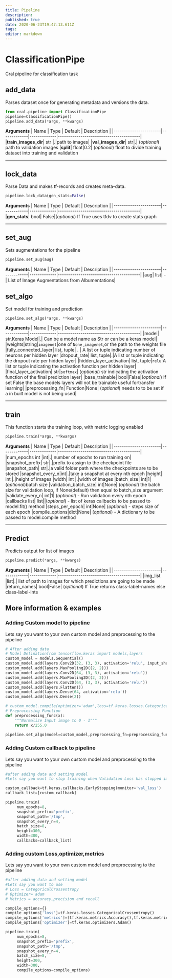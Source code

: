 ```yaml
---
title: Pipeline
description: 
published: true
date: 2020-06-23T19:47:13.611Z
tags: 
editor: markdown
---
```


# ClassificationPipe 
Cral pipeline for classification task


## add_data
Parses dataset once for generating metadata and versions the data.

```py
from cral.pipeline import ClassificationPipe
pipeline=ClassificationPipe()
pipeline.add_data(*args, **kwargs)
```
**Arguments**
| Name                  | Type        | Default     | Description                            |
|-----------------------|-------------|-------------|----------------------------------------|
|**train_images_dir**| str |.|path to images|
|**val_images_dir**| str|.| (*optional*) path to validation images
|**split**| float|0.2| (*optional*) float to divide training dataset into training and validation

---

## lock_data
Parse Data and makes tf-records and creates meta-data.

```py
pipeline.lock_data(gen_stats=False)
```
**Arguments**
| Name                  | Type        | Default     | Description                            |
|-----------------------|-------------|-------------|----------------------------------------|
|**gen_stats**| bool| False|(*optional*) If True uses tfdv to create stats graph

---

## set_aug
Sets augmentations for the pipeline
```py
pipeline.set_aug(aug)
```
**Arguments**
| Name                  | Type        | Default     | Description                            |
|-----------------------|-------------|-------------|----------------------------------------|
|aug| list| -| List of Image Augmentations from Albumentations|
## set_algo
Set model for training and prediction

```py
pipeline.set_algo(*args, **kwargs)
```
**Arguments**
| Name                  | Type        | Default     | Description                            |
|-----------------------|-------------|-------------|----------------------------------------|
|model| str,Keras Model|.| Can be a model name as Str or can be a keras model|
|weights|string|`imagenet`|one of `None` ,`imagenet`,or the path to the weights file
|fully_connected_layer| list, tuple| . | A list or tuple indicating number of neurons per hidden layer
|dropout_rate| list, tuple|.|A list or tuple indicating the dropout rate per hidden layer|
|hidden_layer_activation| list, tuple|`relu`|A list or tuple indicating the activation function per hidden layer|
|final_layer_activation| str|`softmax`| (*optional*) str indicating the activation function of the final prediction layer|
|base_trainable| bool|False|(*optional*) If set False the base models layers will not be trainable useful fortransfer learning|
|preprocessing_fn| Function|None| (*optional*) needs to to be set if a in built model is not being used|

---

## train
This function starts the training loop, with metric logging enabled

```py
pipeline.train(*args, **kwargs)
```
**Arguments**
| Name                  | Type        | Default     | Description                            |
|-----------------------|-------------|-------------|----------------------------------------|
|num_epochs int |int|.| number of epochs to run training on|
|snapshot_prefix| str|.|prefix to assign to the checkpoint file
|snapshot_path| str|.|a valid folder path where the checkpoints are to be stored
|snapshot_every_n|int|.|take a snapshot at every nth epoch
|height| int |.|height of images
|width| int |.|width of images
|batch_size| int|1|(*optional*)batch size
|validation_batch_size| int|None| (*optional*) the batch size for validation loop, if None(default) then equal to batch_size argument
|validate_every_n| int|1| (*optional*) - Run validation every nth epoch
|callbacks list| list||(*optional*) - list of keras callbacks to be passed to model.fit() method
|steps_per_epoch| int|None| (*optional*) - steps size of each epoch
|compile_options|dict|None| (*optional*) - A dictionary to be passed to model.compile method

---

## Predict
Predicts output for list of images
```py
pipeline.predict(*args, **kwargs)
```
**Arguments**
| Name                  | Type        | Default     | Description                            |
|-----------------------|-------------|-------------|----------------------------------------|
|img_list |list|.| list of path to images for which predictions are going to be made
|return_names| bool|False| (*optional*) If True returns class-label-names else class-label-ints


## More information & examples

### Adding Custom model to pipeline
Lets say you want to your own custom model and preprocessing to the pipeline 
```py
# After adding data
# Model Definationfrom tensorflow.keras import models,layers
custom_model = models.Sequential()
custom_model.add(layers.Conv2D(32, (3, 3), activation='relu', input_shape=(300, 300, 3)))
custom_model.add(layers.MaxPooling2D((2, 2)))
custom_model.add(layers.Conv2D(64, (3, 3), activation='relu'))
custom_model.add(layers.MaxPooling2D((2, 2)))
custom_model.add(layers.Conv2D(64, (3, 3), activation='relu'))
custom_model.add(layers.Flatten())
custom_model.add(layers.Dense(64, activation='relu'))
custom_model.add(layers.Dense(2))

# custom_model.compile(optimizer='adam',loss=tf.keras.losses.CategoricalCrossentropy(),metrics='accuracy')
# Preprocessing Function 
def preprocessing_func(x):
    """Normalize Input image to 0 - 1"""
    return x/255.0
  
pipeline.set_algo(model=custom_model,preprocessing_fn=preprocessing_func)

```
### Adding Custom callback to pipeline
Lets say you want to your own custom model and preprocessing to the pipeline 
```py
#after adding data and setting model
#Lets say you want to stop training when Validation Loss has stopped improving

custom_callback=tf.keras.callbacks.EarlyStopping(monitor='val_loss')
callback_list=[custom_callback]

pipeline.train(
     num_epochs=8,
     snapshot_prefix='prefix',
     snapshot_path='/tmp',
     snapshot_every_n=4,
     batch_size=8,
     height=300,
     width=300,
     callbacks=callback_list)

```

### Adding custom Loss,optimizer,metrics
Lets say you want to your own custom model and preprocessing to the pipeline 
```py
#after adding data and setting model
#Lets say you want to use
# Loss = CategoricalCrossentropy
# Optimizer= adam
# Metrics = accuracy,precision and recall

compile_options={}
compile_options['loss']=tf.keras.losses.CategoricalCrossentropy()
compile_options['metrics']=[tf.keras.metrics.Accuracy(),tf.keras.metrics.Precision(),tf.keras.metrics.Recall()]
compile_options['optimizer']=tf.keras.optimizers.Adam()

pipeline.train(
     num_epochs=8,
     snapshot_prefix='prefix',
     snapshot_path='/tmp',
     snapshot_every_n=4,
     batch_size=8,
     height=300,
     width=300,
     compile_options=compile_options)

```



